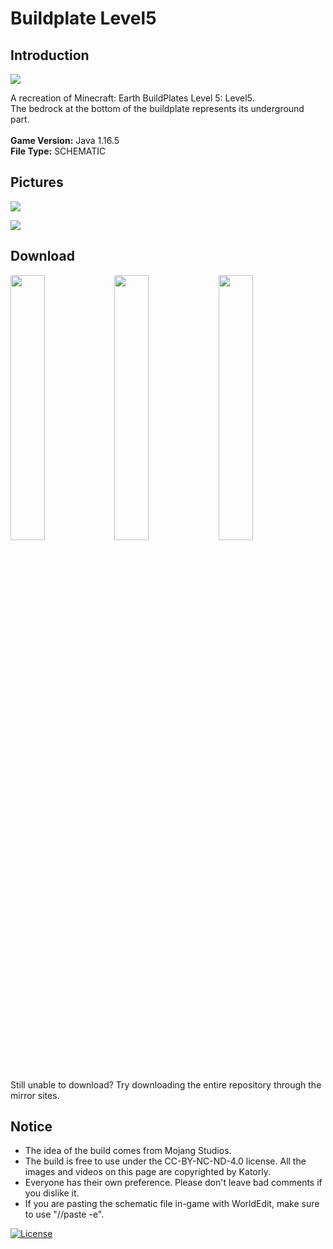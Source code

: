 # Buildplate Level5
## Introduction

<img align="center" src="https://cdn.jsdelivr.net/gh/katorlymc/Level5-Buildplates/screenshots/pic1.PNG">

A recreation of Minecraft: Earth BuildPlates Level 5: Level5.<br>
The bedrock at the bottom of the buildplate represents its underground part.<br>
<br>
<b>Game Version:</b> Java 1.16.5<br>
<b>File Type:</b> SCHEMATIC<br>

## Pictures

<img align="center" src="https://cdn.jsdelivr.net/gh/katorlymc/Level5-Buildplates/screenshots/pic2.PNG"><br>

<img align="center" src="https://cdn.jsdelivr.net/gh/katorlymc/Level5-Buildplates/screenshots/pic3.PNG"><br>

## Download

<a href="https://github.com/katorlymc/Level5-Buildplates/raw/master/Level5.schem" target="_blank"><img align="center" width="33%" src="https://cdn.jsdelivr.net/gh/katorly/katorly/SocialLinks/Download1.png"></a><a href="https://github.com.cnpmjs.org/katorlymc/Level5-Buildplates/raw/master/Level5.schem" target="_blank"><img align="center" width="33%" src="https://cdn.jsdelivr.net/gh/katorly/katorly/SocialLinks/Download2.png"></a><a href="https://hub.fastgit.org/katorlymc/Level5-Buildplates/raw/master/Level5.schem" target="_blank"><img align="center" width="33%" src="https://cdn.jsdelivr.net/gh/katorly/katorly/SocialLinks/Download3.png"></a><br>
Still unable to download? Try downloading the entire repository through the mirror sites.<br>

## Notice

- The idea of the build comes from Mojang Studios.
- The build is free to use under the CC-BY-NC-ND-4.0 license. All the images and videos on this page are copyrighted by Katorly.
- Everyone has their own preference. Please don't leave bad comments if you dislike it.
- If you are pasting the schematic file in-game with WorldEdit, make sure to use "//paste -e".

[![License](https://img.shields.io/badge/license-CC--BY--NC--ND--4.0-green?style=for-the-badge)](http://creativecommons.org/licenses/by-nc-nd/4.0)